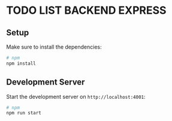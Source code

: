 # TODO LIST BACKEND EXPRESS

## Setup

Make sure to install the dependencies:

```bash
# npm
npm install

```

## Development Server

Start the development server on `http://localhost:4001`:

```bash
# npm
npm run start

```
